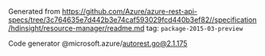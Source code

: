 Generated from https://github.com/Azure/azure-rest-api-specs/tree/3c764635e7d442b3e74caf593029fcd440b3ef82//specification/hdinsight/resource-manager/readme.md tag: `package-2015-03-preview`

Code generator @microsoft.azure/autorest.go@2.1.175



